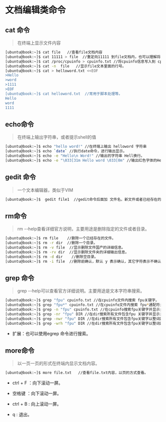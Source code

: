 # 文档编辑类命令

## cat 命令

> 在终端上显示文件内容

``` bash
[ubuntu@book:~]$ cat file	//查看file文档内容
[ubuntu@book:~]$ cat 11111 > file  //重定向11111 到file文档内，也可以理解将 1111 > 写入到 file里面。
[ubuntu@book:~]$ cat /proc/cpuinfo > cpuinfo.txt //将cpuinfo信息写入到 cpuinfo.txt文档内。
[ubuntu@book:~]$ cat -n  file	//显示file文本里面的行号。
[ubuntu@book:~]$ cat > helloword.txt <<EOF
>Hello
>word
>1111
>EOF
[ubuntu@book:~]$ cat helloword.txt  //常用于脚本处理等。
Hello
word
1111
```



## echo命令

> 在终端上输出字符串，或者提示shell的值

```bash
[ubuntu@book:~]$ echo "hello word!" //在终端上输出 helloword 字符串
[ubuntu@book:~]$ echo `date` //执行date命令，进行输出显示。
[ubuntu@book:~]$ echo -e "Hello\n Word!" //输出的字符串 Hell换行。
[ubuntu@book:~]$ echo -e "\033[31m Hello word \033[0m" //输出红色字体的Hello word.
```



## gedit 命令

> 一个文本编辑器，类似于VIM

```bash
[ubuntu@book:~]$  gedit file1  //gedit命令后面加 文件名，新文件或者已经存在的都可以。
```



## rm命令

> rm --help查看详细官方说明，主要用途是删除指定的文件或者目录。

```bash
[ubuntu@book:~]$ rm file    //删除一个已经存在的文件。
[ubuntu@book:~]$ rm -r dir  //删除一个目录。
[ubuntu@book:~]$ rm -v file  //显示删除文件国产的详细信息。
[ubuntu@book:~]$ rm -rv dir  //显示删除文件夹的详细输出信息。
[ubuntu@book:~]$ rm -d dir	  //删除空目录。
[ubuntu@book:~]$ rm -i file  //删除前确认，默认 y 表示确认，其它字符表示不确认。
```

## grep 命令

> grep --help可以查看官方详细说明。主要用途是文本字符串搜索。

```bash
[ubuntu@book:~]$ grep "fpu" cpuinfo.txt //在cpuinfo文件内搜索 fpu关键字。
[ubuntu@book:~]$ grep "fpu*" cpuinfo.txt //在cpuinfo文件内搜索 fpu*通配符关键字。
[ubuntu@book:~]$ grep -n "fpu" cpuinfo.txt //在cpuinfo搜索fpu关键字并显示关键所在行。
[ubuntu@book:~]$ grep -nr "fpu" DIR //在dir搜索所有文件包含fpu 关键字并显示关键并所在行以及文件名称。
[ubuntu@book:~]$ grep -nwr "fpu" DIR //在dir搜索所有文件包含fpu关键字以整词匹配方式，并显示并显示所在行以及文件名称。
[ubuntu@book:~]$ grep -wrh "fpu" DIR //在dir搜索所有文件包含fpu关键字以整词匹配方式，并显示并显示所在行不显示文件名称。
```

* 扩展：也可以使用egrep 命令进行搜索。



## more命令

> 以一页一页的形式在终端内显示文档内容。

```bash
[ubuntu@book:~]$ more file.txt   //查看file.txt内容，以页的方式查看。
```

* ctrl + F ：向下滚动一屏。 

* 空格键 ：向下滚动一屏。 

* ctrl + B : 向上滚动一屏。

* q : 退出。
